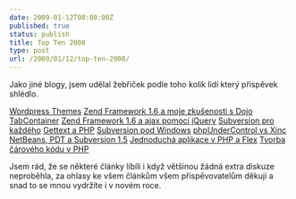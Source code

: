 ```yaml
---
date: 2009-01-12T00:00:00Z
published: true
status: publish
title: Top Ten 2008
type: post
url: /2009/01/12/top-ten-2008/
---
```


Jako jiné blogy, jsem udělal žebříček podle toho kolik lidí který příspěvek shlédlo.

<a href="http://blog.prskavec.net/2008/04/wordpress-themes/">Wordpress Themes</a>
<a href="http://blog.prskavec.net/2008/09/zend-framework-16-a-moje-zkuenosti-s-dojo-tabcontainer/">Zend Framework 1.6 a moje zkušenosti s Dojo TabContainer</a>
<a href="http://blog.prskavec.net/2008/09/zend-framework-16-a-ajax-pomoc-jquery/">Zend Framework 1.6 a ajax pomocí jQuery</a>
<a href="http://blog.prskavec.net/2008/07/subversion-pro-kazdho/">Subversion pro každého</a>
<a href="http://blog.prskavec.net/2008/07/gettext-a-php/">Gettext a PHP</a>
<a href="http://blog.prskavec.net/2008/03/subversion-pod-windows/">Subversion pod Windows</a>
<a href="http://blog.prskavec.net/2008/11/phpundercontrol-vs-xinc/">phpUnderControl vs Xinc</a>
<a href="http://blog.prskavec.net/2008/07/netbeans-pdt-a-subversion-15/">NetBeans, PDT a Subversion 1.5</a>
<a href="http://blog.prskavec.net/2008/06/jednoduch-aplikace-v-php-a-flex/">Jednoduchá aplikace v PHP a Flex</a>
<a href="http://blog.prskavec.net/2007/11/tvorba-caroveho-kodu-v-php/">Tvorba čárového kódu v PHP</a>

Jsem rád, že se některé články líbíli i když většinou žádná extra diskuze neproběhla, za ohlasy ke všem článkům všem přispěvovatelům děkuji a snad to se mnou vydržíte i v novém roce.

